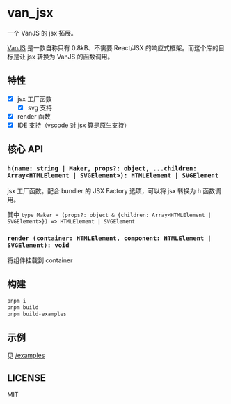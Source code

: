 # van_jsx

一个 VanJS 的 jsx 拓展。

[VanJS] 是一款自称只有 0.8kB、不需要 React/JSX 的响应式框架。而这个库的目标是让 jsx 转换为 VanJS 的函数调用。

## 特性

- [x] jsx 工厂函数
    - [x] svg 支持
- [x] render 函数
- [x] IDE 支持（vscode 对 jsx 算是原生支持）

## 核心 API

### `h(name: string | Maker, props?: object, ...children: Array<HTMLElement | SVGElement>): HTMLElement | SVGElement`

jsx 工厂函数。配合 bundler 的 JSX Factory 选项，可以将 jsx 转换为 h 函数调用。

其中 `type Maker = (props?: object & {children: Array<HTMLElement | SVGElement>}) => HTMLElement | SVGElement`

### `render (container: HTMLElement, component: HTMLElement | SVGElement): void`

将组件挂载到 container


## 构建

```sh
pnpm i
pnpm build
pnpm build-examples
```

## 示例

见 [/examples](/examples/)

## LICENSE

MIT

[VanJS]: https://vanjs.org/



